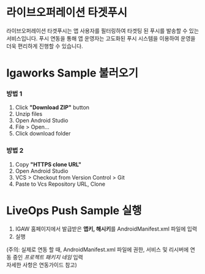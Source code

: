# 라이브오퍼레이션 타겟푸시
라이브오퍼레이션 타겟푸시는 앱 사용자를 필터링하여 타겟팅 된 푸시를 발송할 수 있는 서비스입니다.
푸시 연동을 통해 앱 운영자는 고도화된 푸시 시스템을 이용하여 운영을 더욱 편리하게 진행할 수 있습니다.

# Igaworks Sample 불러오기
### 방법 1
1. Click **"Download ZIP"** button
1. Unzip files
1. Open Android Studio
1. File > Open...
1. Click download folder

### 방법 2
1. Copy **"HTTPS clone URL"**
1. Open Android Studio
1. VCS > Checkout from Version Control > Git
1. Paste to Vcs Repository URL, Clone

# LiveOps Push Sample 실행
1. IGAW 홈페이지에서 발급받은 **앱키, 해시키**를 AndroidManifest.xml 파일에 입력
1. 실행

(주의: 실제로 연동 할 때, AndroidManifest.xml 파일에 권한, 서비스 및 리시버에 연동 중인 *프로젝트 패키지 네임* 입력<br /> 
자세한 사항은 연동가이드 참고)
